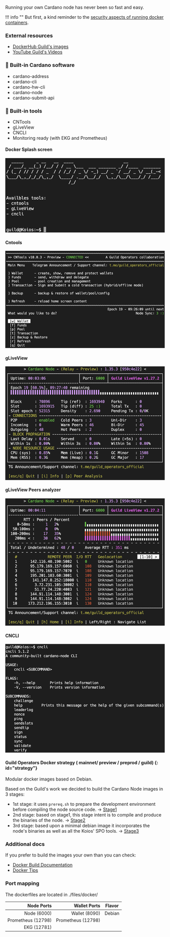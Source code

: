 
Running your own Cardano node has never been so fast and easy.

!!! info ""
    But first, a kind reminder to the [security aspects of running docker containers](../docker/security.md).

### External resources

- [DockerHub Guild's images](https://hub.docker.com/u/cardanocommunity)
- [YouTube Guild's Videos](https://www.youtube.com/channel/UC1eg3ljUWjIHeU0Vpqicj6A)

### 🔔 Built-in Cardano software

- cardano-address
- cardano-cli
- cardano-hw-cli
- cardano-node
- cardano-submit-api

### 🔔 Built-in tools

- CNTools
- gLiveView
- CNCLI
- Monitoring ready (with EKG and Prometheus)

#### Docker Splash screen

![Docker Splash screen](./imgs/container_splashscreen.png)

#### Cntools 

![CNTools](./imgs/cntools.png)

#### gLiveView

![gLiveView](./imgs/gLiveView.png)

#### gLiveView Peers analyzer 

![gLiveView](./imgs/gLiveView_peers.png)

#### CNCLI

![CNCLI](./imgs/cncli.png)

#### Guild Operators Docker strategy ( mainnet/ preview / preprod / guild)  {: id="strategy"}

Modular docker images based on Debian.

Based on the Guild's work we decided to build the Cardano Node images in 3 stages:

- 1st stage: it uses `prereq.sh` to prepare the development environment before compiling the node source code.  -> [Stage1](https://github.com/cardano-community/guild-operators/blob/master/files/docker/node/dockerfile_stage1)
- 2nd stage: based on stage1, this stage intent is to compile and produce the binaries of the node. -> [Stage2](https://github.com/cardano-community/guild-operators/blob/master/files/docker/node/dockerfile_stage2)
- 3rd stage: based upon a minimal debian image it incorporates the node's binaries as well as all the Koios' SPO tools. -> [Stage3](https://github.com/cardano-community/guild-operators/blob/master/files/docker/node/dockerfile_stage3)

### Additional docs

If you prefer to build the images your own than you can check:

- [Docker Build Documentation](../docker/build.md)
- [Docker Tips](../docker/tips.md)

### Port mapping

 The dockerfiles are located in ./files/docker/

| Node Ports        |  Wallet Ports      | Flavor        |
| ------------:     | -------------:     |:-------------:|
| Node  (6000)      | Wallet (8090)      | Debian        |
| Prometheus (12798)| Prometheus (12798) |               |
| EKG (12781)       |                    |               |
